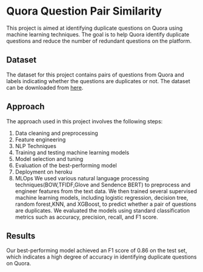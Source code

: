 # Quora Question Pair Similarity
This project is aimed at identifying duplicate questions on Quora using machine learning techniques. The goal is to help Quora identify duplicate questions and reduce the number of redundant questions on the platform.

## Dataset
The dataset for this project contains pairs of questions from Quora and labels indicating whether the questions are duplicates or not. The dataset can be downloaded from [here](https://www.kaggle.com/c/quora-question-pairs/data).

## Approach
The approach used in this project involves the following steps:

1) Data cleaning and preprocessing
2) Feature engineering
3) NLP Techniques
4) Training and testing machine learning models
5) Model selection and tuning
6) Evaluation of the best-performing model
7) Deployment on heroku
8) MLOps
We used various natural language processing techniques(BOW,TFIDF,Glove and Sendence BERT) to preprocess and engineer features from the text data. We then trained several supervised machine learning models, including logistic regression, decision tree, random forest,KNN, and XGBoost, to predict whether a pair of questions are duplicates. We evaluated the models using standard classification metrics such as accuracy, precision, recall, and F1 score.

## Results
Our best-performing model achieved an F1 score of 0.86 on the test set, which indicates a high degree of accuracy in identifying duplicate questions on Quora.
